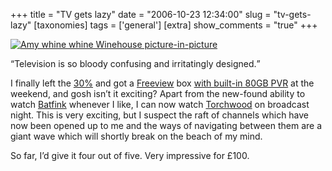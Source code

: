 +++
title = "TV gets lazy"
date = "2006-10-23 12:34:00"
slug = "tv-gets-lazy"
[taxonomies]
tags = ['general']
[extra]
show_comments = "true"
+++

[![Amy whine whine Winehouse picture-in-picture](http://static.flickr.com/99/277133769_5b6b54a1dc_m.jpg)](http://www.flickr.com/photos/pip/277133769/)

<q cite="http://del.icio.us/url/5d26b2d8ae6c460f04575b46fa158dfb">Television is so bloody confusing and irritatingly designed.</q>

I finally left the [30%](http://news.bbc.co.uk/1/hi/technology/5360904.stm "About 72.5% of UK homes already have digital television.") and got a [Freeview](http://www.freeview.co.uk/) box [with built-in 80GB PVR](http://www.pvruk.co.uk/reviews.cfm?attributes.ProductID=45&Model=PVR80%20,%20PVR160 "Digihome 80GB") at the weekend, and gosh isn’t it exciting? Apart from the new-found ability to watch [Batfink](http://en.wikipedia.org/wiki/Batfink) whenever I like, I can now watch [Torchwood](http://en.wikipedia.org/wiki/Torchwood) on broadcast night. This is very exciting, but I suspect the raft of channels which have now been opened up to me and the ways of navigating between them are a giant wave which will shortly break on the beach of my mind.

So far, I’d give it four out of five. Very impressive for £100.
